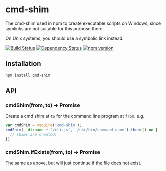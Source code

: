 # cmd-shim

The cmd-shim used in npm to create executable scripts on Windows,
since symlinks are not suitable for this purpose there.

On Unix systems, you should use a symbolic link instead.

[![Build Status](https://img.shields.io/github/actions/workflow/status/npm/cmd-shim/ci.yml?branch=main)](https://github.com/npm/cmd-shim)
[![Dependency Status](https://img.shields.io/librariesio/github/npm/cmd-shim)](https://libraries.io/npm/cmd-shim)
[![npm version](https://img.shields.io/npm/v/cmd-shim.svg)](https://www.npmjs.com/package/cmd-shim)

## Installation

```
npm install cmd-shim
```

## API

### cmdShim(from, to) -> Promise

Create a cmd shim at `to` for the command line program at `from`.
e.g.

```javascript
var cmdShim = require('cmd-shim');
cmdShim(__dirname + '/cli.js', '/usr/bin/command-name').then(() => {
  // shims are created!
})
```

### cmdShim.ifExists(from, to) -> Promise

The same as above, but will just continue if the file does not exist.
